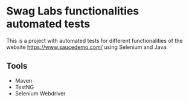 # Swag Labs functionalities automated tests

This is a project with automated tests  for different functionalities of the website https://www.saucedemo.com/ using Selenium and Java.



## Tools

* Maven
* TestNG
* Selenium Webdriver
